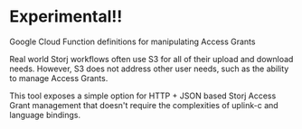 # Experimental!!

Google Cloud Function definitions for manipulating Access Grants

Real world Storj workflows often use S3 for all of their upload and 
download needs. However, S3 does not address other user needs, such 
as the ability to manage Access Grants.

This tool exposes a simple option for HTTP + JSON based Storj 
Access Grant management that doesn't require the complexities of 
uplink-c and language bindings.
